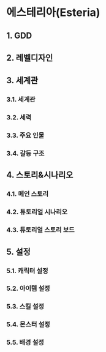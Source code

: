 # 에스테리아(Esteria)
## 1. GDD
## 2. 레벨디자인
## 3. 세계관
### 3.1. 세계관
### 3.2. 세력
### 3.3. 주요 인물
### 3.4. 갈등 구조
## 4. 스토리&시나리오
### 4.1. 메인 스토리
### 4.2. 튜토리얼 시나리오
### 4.3. 튜토리얼 스토리 보드

## 5. 설정
### 5.1. 캐릭터 설정
### 5.2. 아이템 설정
### 5.3. 스킬 설정
### 5.4. 몬스터 설정
### 5.5. 배경 설정
